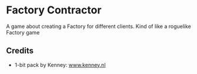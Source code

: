 # Factory Contractor
A game about creating a Factory for different clients. Kind of like a roguelike Factory game

## Credits
- 1-bit pack by Kenney: www.kenney.nl
